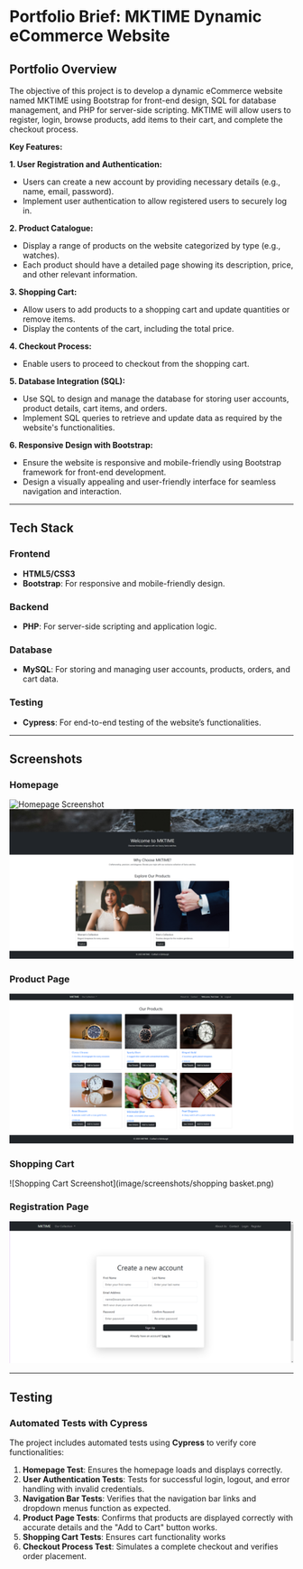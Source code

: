 # **Portfolio Brief: MKTIME Dynamic eCommerce Website**

## **Portfolio Overview**

The objective of this project is to develop a dynamic eCommerce website named MKTIME using Bootstrap for front-end design, SQL for database management, and PHP for server-side scripting. MKTIME will allow users to register, login, browse products, add items to their cart, and complete the checkout process.

**Key Features:**

**1. User Registration and Authentication:**

-   Users can create a new account by providing necessary details (e.g., name, email, password).
-   Implement user authentication to allow registered users to securely log in.

**2. Product Catalogue:**

-   Display a range of products on the website categorized by type (e.g., watches).
-   Each product should have a detailed page showing its description, price, and other relevant information.

**3. Shopping Cart:**

-   Allow users to add products to a shopping cart and update quantities or remove items.
-   Display the contents of the cart, including the total price.

**4. Checkout Process:**

-   Enable users to proceed to checkout from the shopping cart.

**5. Database Integration (SQL):**

-   Use SQL to design and manage the database for storing user accounts, product details, cart items, and orders.
-   Implement SQL queries to retrieve and update data as required by the website's functionalities.

**6. Responsive Design with Bootstrap:**

-   Ensure the website is responsive and mobile-friendly using Bootstrap framework for front-end development.
-   Design a visually appealing and user-friendly interface for seamless navigation and interaction.

----------

## **Tech Stack**

### **Frontend**

-   **HTML5/CSS3**
-   **Bootstrap**: For responsive and mobile-friendly design.

### **Backend**

-   **PHP**: For server-side scripting and application logic.

### **Database**

-   **MySQL**: For storing and managing user accounts, products, orders, and cart data.

### **Testing**

-   **Cypress**: For end-to-end testing of the website’s functionalities.

----------

## **Screenshots**

### **Homepage**
![Homepage Screenshot](image/screenshots/homepage.png)
![Homepage Screenshot](image/screenshots/homepage2.png)

### **Product Page**
![Product Page Screenshot](image/screenshots/products.png)

### **Shopping Cart**
![Shopping Cart Screenshot](image/screenshots/shopping basket.png)

### **Registration Page**
![Checkout Page Screenshot](image/screenshots/register.png)

----------

## **Testing**

### **Automated Tests with Cypress**

The project includes automated tests using **Cypress** to verify core functionalities:

1.  **Homepage Test**: Ensures the homepage loads and displays correctly.
2.  **User Authentication Tests**: Tests for successful login, logout, and error handling with invalid credentials.
3.  **Navigation Bar Tests**: Verifies that the navigation bar links and dropdown menus function as expected.
4.  **Product Page Tests**: Confirms that products are displayed correctly with accurate details and the "Add to Cart" button works.
5.  **Shopping Cart Tests**: Ensures cart functionality works
6.  **Checkout Process Test**: Simulates a complete checkout and verifies order placement.